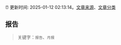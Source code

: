 :alarm_clock: 更新时间: 2025-01-12 02:13:14。[文章来源](/README.md)、[文章分类](/TAGS.md)

## 报告


> 关键字：`报告`、`月报`



